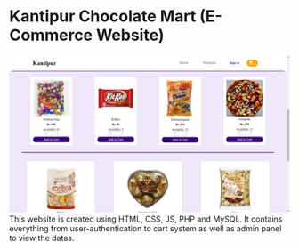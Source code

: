 # Kantipur Chocolate Mart (E-Commerce Website)
![alt Kantipur Chocolate Mart Site](https://github.com/Prsn617/Kantipur/blob/main/Kantipur_New/images/ktpp.png)
This website is created using HTML, CSS, JS, PHP and MySQL. It contains everything from user-authentication to cart system as well as admin panel to view the datas.


